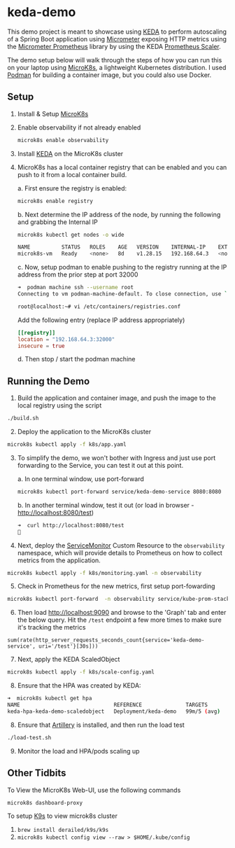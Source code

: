 # keda-demo

This demo project is meant to showcase using [KEDA](https://keda.sh/) to perform autoscaling of a Spring Boot application using [Micrometer](https://micrometer.io/) exposing HTTP metrics using the [Micrometer Prometheus](https://docs.micrometer.io/micrometer/reference/implementations/prometheus.html) library by using the KEDA [Prometheus Scaler](https://keda.sh/docs/2.17/scalers/prometheus/).

The demo setup below will walk through the steps of how you can run this on your laptop using [MicroK8s](https://microk8s.io/), a lightweight Kubernetes distribution. I used [Podman](https://podman.io/) for building a container image, but you could also use Docker.


## Setup

1. Install & Setup [MicroK8s](https://microk8s.io/#install-microk8s)
2. Enable observability if not already enabled
   ```bash
   microk8s enable observability
   ```
3. Install [KEDA](https://keda.sh/docs/2.17/deploy/#installing-3) on the MicroK8s cluster
4. MicroK8s has a local container registry that can be enabled and you can push to it from a local container build.  

   a. First ensure the registry is enabled:

    ```bash
    microk8s enable registry
    ```
   b. Next determine the IP address of the node, by running the following and grabbing the Internal IP

    ```bash
    microk8s kubectl get nodes -o wide

    NAME          STATUS   ROLES    AGE   VERSION    INTERNAL-IP    EXTERNAL-IP   OS-IMAGE             KERNEL-VERSION       CONTAINER-RUNTIME
    microk8s-vm   Ready    <none>   8d    v1.28.15   192.168.64.3   <none>        Ubuntu 22.04.5 LTS   5.15.0-156-generic   containerd://1.6.28
    ```

   c. Now, setup podman to enable pushing to the registry running at the IP address from the prior step at port 32000

    ```bash
    ➜  podman machine ssh --username root
    Connecting to vm podman-machine-default. To close connection, use `~.` or `exit`

    root@localhost:~# vi /etc/containers/registries.conf
    ```

    Add the following entry (replace IP address appropriately)

    ```conf
    [[registry]]
    location = "192.168.64.3:32000"
    insecure = true
    ```

   d. Then stop / start the podman machine


## Running the Demo

1. Build the application and container image, and push the image to the local registry using the script
```bash
./build.sh
```

2. Deploy the application to the MicroK8s cluster
```bash
microk8s kubectl apply -f k8s/app.yaml
```

3. To simplify the demo, we won't bother with Ingress and just use port forwarding to the Service, you can test it out at this point.

   a. In one terminal window, use port-forward
    ```bash
    microk8s kubectl port-forward service/keda-demo-service 8080:8080
    ```
    
   b. In another terminal window, test it out (or load in browser - [http://localhost:8080/test](http://localhost:8080/test))
    ```bash
    ➜  curl http://localhost:8080/test
    🚀
    ``` 

4. Next, deploy the [ServiceMonitor](https://doc.crds.dev/github.com/prometheus-operator/kube-prometheus/monitoring.coreos.com/ServiceMonitor/v1@v0.7.0) Custom Resource to the `observability` namespace, which will provide details to Prometheus on how to collect metrics from the application.

```bash
microk8s kubectl apply -f k8s/monitoring.yaml -n observability
```

5. Check in Prometheus for the new metrics, first setup port-fowarding 

```bash
microk8s kubectl port-forward  -n observability service/kube-prom-stack-kube-prome-prometheus 9090:9090
```

6. Then load [http://localhost:9090](http://localhost:9090) and browse to the 'Graph' tab and enter the below query. Hit the `/test` endpoint a few more times to make sure it's tracking the metrics
```promql
sum(rate(http_server_requests_seconds_count{service='keda-demo-service', uri='/test'}[30s]))
```

7. Next, apply the KEDA ScaledObject

```bash
microk8s kubectl apply -f k8s/scale-config.yaml
```

8. Ensure that the HPA was created by KEDA:

```bash
➜  microk8s kubectl get hpa
NAME                              REFERENCE              TARGETS       MINPODS   MAXPODS   REPLICAS   AGE
keda-hpa-keda-demo-scaledobject   Deployment/keda-demo   99m/5 (avg)   1         5         1          80s
```

8. Ensure that [Artillery](https://www.artillery.io/docs/get-started/get-artillery) is installed, and then run the load test

```bash
./load-test.sh
```

9. Monitor the load and HPA/pods scaling up

## Other Tidbits

To View the MicroK8s Web-UI, use the following commands

```bash
microk8s dashboard-proxy
```

To setup [K9s](https://k9scli.io/) to view microk8s cluster

1. `brew install derailed/k9s/k9s`
2. `microk8s kubectl config view --raw > $HOME/.kube/config`
